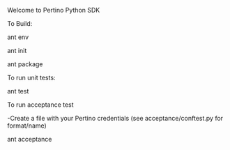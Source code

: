Welcome to Pertino Python SDK

To Build:

ant env

ant init

ant package

To run unit tests:

ant test

To run acceptance test

-Create a file with your Pertino credentials (see acceptance/conftest.py for format/name)

ant acceptance
